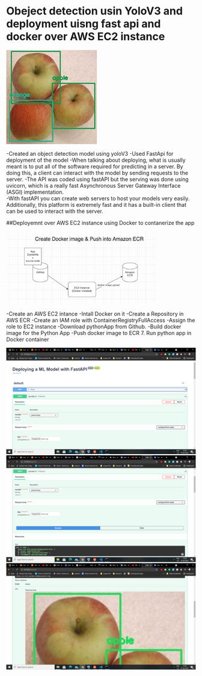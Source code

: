 # Obeject detection usin YoloV3 and deployment uisng fast api and docker over AWS EC2 instance

![](images/apples.jpg)


-Created an object detection model using yoloV3
-Used FastApi for deployment of the model
-When talking about deploying, what is usually meant is to put all of the software required for predicting in a server. By doing this, a client can interact with the model by sending requests to the server.
-The API was coded using fastAPI but the serving was done using uvicorn, which is a really fast Asynchronous Server Gateway Interface (ASGI) implementation.  
-With fastAPI you can create web servers to host your models very easily. Additionally, this platform is extremely fast and it has a built-in client that can be used to interact with the server. 

##Deployemnt over AWS EC2 instance using Docker to contanerize the app

![](images/image4.png)

-Create an AWS EC2 intance
-Intall Docker on it
-Create a Repository in AWS ECR
-Create an IAM role with ContainerRegistryFullAccess
-Assign the role to EC2 instance
-Download pythonApp from Github.
-Build docker image for the Python App
-Push docker image to ECR
7. Run python app in Docker container

![](images/image1.png)
![](images/image2.png)
![](images/image3.png)